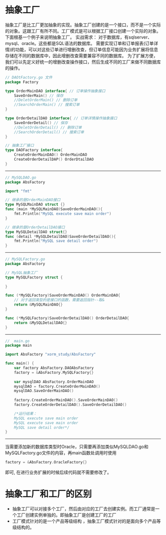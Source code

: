 # 抽象工厂
抽象工厂是比工厂更加抽象的实现。抽象工厂创建的是一个接口，而不是一个实际的对象。这跟工厂有所不同。工厂模式是可以根据工厂接口创建一个实际的对象。
下面根基一个例子来说明抽象工厂。
实战需求：
对于数据库，有sqlserver、mysql、oracle。这些都是SQL语法的数据库。
需要实现订单和订单报表(订单详情)的功能，可以对这些订单进行增删改查，但订单信息可能因为业务扩展将信息存储在不同的数据库中，因此增删改查需要兼容不同的数据库。
为了扩展方便，我们可以先定义好统一的增删改查操作接口，然后生成不同的工厂来做不同数据库的操作。
```go
// DAOtFactory.go 文件
package Factory

type OrderMainDAO interface{ // 订单操作抽象接口
    SaveOrderMain() // 保存
    //DeletOrderMain() // 删除订单
    //SearchOrderMain() // 搜索订单
}

type OrderDetailDAO interface{ // 订单详情操作抽象接口
    SaveOrderDetail() // 保存
    //DeletOrderDetail() // 删除订单
    //SearchOrderDetail() // 搜索订单
}

// 抽象工厂接口
type DAOFactory interface{ 
    CreateOrderMainDAO() OrderMainDAO
    CreateOrderDetailDAP() OrderDtailDAO
}
```
----------------------------------------------
```go
// MySQLDAO.go
package AbsFactory

import "fmt"

// 继承的是OrderMainDAO接口
type MySQLMainDAO struct {}
func (main *MySQLMainDAO)SaveOrderMainDAO(){
	fmt.Println("MySQL execute save main order")
}

// 继承的是OrderDetailDAO接口
type MySQLDetailDAO struct{}
func (detail *MySQLDetailDAO)SaveOrderDetailDAO(){
	fmt.Println("MySQL save detail order")
}
```
-------------------------------------------
```go
// MySQLFactory.go
package AbsFactory

// MySQL抽象工厂
type MySQLFactory struct {
	
}

func (*MySQLFactory)SaveOrderMainDAO() OrderMainDAO{
    // 对于返回类型的是接口的函数，需要返回指针--取&
	return &MySQLMainDAO{}
}

func (*MySQLFactory)SaveOrderDetailDAO() OrderDetailDAO{
	return &MySQLDetailDAO{}
}
```
-----------------------------------
```go
//  main.go
package main

import AbsFactory "xorm_study/AbsFactory"

func main() {
	var factory AbsFactory.DAOAbsFactory
	factory = &AbsFactory.MySQLFactory{}
	
	var mysqlDAO AbsFactory.OrderMainDAO
	mysqlDAO = factory.CreateOrderMainDAO()
	mysqlDAO.SaveOrderMainDAO()
	
	factory.CreateOrderMainDAO().SaveOrderMainDAO()
	factory.CreateOrderDetailDAO().SaveOrderDetailDAO()

	/*运行结果：
	MySQL execute save main order
	MySQL execute save main order
	MySQL save detail order*/ 
}

```
------------------------------------------
当需要添加新的数据库类型时Oracle，只需要再添加类似MySQLDAO.go和MySQLFactory.go文件的内容，再main函数处调用时使用
```go 
factory = &AbsFactory.OracleFactory{}
```
即可, 在进行业务扩展的时候后续代码就不需要修改了。

# 抽象工厂和工厂的区别
- 抽象工厂可以对接多个工厂，然后由对应的工厂去创建实例。而工厂通常是一个工厂创建实例单独的。即抽象工厂是创建工厂的工厂
- 工厂模式针对的是一个产品等级结构 ，抽象工厂模式针对的是面向多个产品等级结构的。